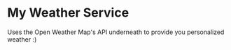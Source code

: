 # My Weather Service

Uses the Open Weather Map's API underneath to provide you personalized weather :)
